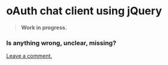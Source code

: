 # oAuth chat client using jQuery

> **Work in progress.**

### Is anything wrong, unclear, missing?
[Leave a comment.](https://github.com/feathersjs/feathers-guide/issues/new?title=Comment:Chat-Client-Oauth&body=Comment:Chat-Client-Oauth)
